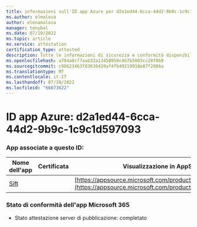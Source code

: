 ```yaml
---
title: informazioni sull'ID app Azure per d2a1ed44-6cca-44d2-9b9c-1c9c1d597093
ms.author: elmalova
author: elenamalova
manager: tonybal
ms.date: 07/19/2022
ms.topic: article
ms.service: attestation
certification_type: attested
description: Tutte le informazioni di sicurezza e conformità disponibili per d2a1ed44-6cca-44d2-9b9c-1c9c1d597093.
ms.openlocfilehash: a704a0cf7aab32a13450950c467b5003cc28f8b9
ms.sourcegitcommit: c98623463f83636439af4fb49219918e87f2086a
ms.translationtype: MT
ms.contentlocale: it-IT
ms.lasthandoff: 07/19/2022
ms.locfileid: "66873622"
---
```

# <a name="azure-app-id-d2a1ed44-6cca-44d2-9b9c-1c9c1d597093"></a>ID app Azure: d2a1ed44-6cca-44d2-9b9c-1c9c1d597093


### <a name="apps-associated-with-this-id"></a>App associate a questo ID:
| **Nome dell'app** | **Certificata** | **Visualizzazione in AppSource** |
|--------------|---------------|-----------------------|
| [Sift](../forward/WA200002545.md) |  | [https://appsource.microsoft.com/product/office/WA200002545](https://appsource.microsoft.com/product/office/WA200002545) |

### <a name="microsoft-365-app-compliance-status"></a>Stato di conformità dell'app Microsoft 365
- Stato attestazione server di pubblicazione: completato

